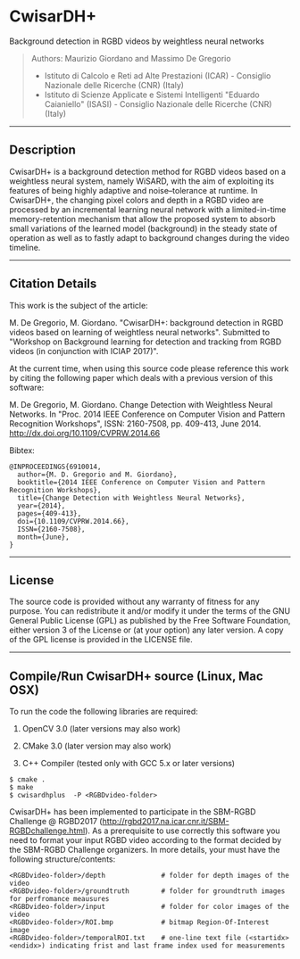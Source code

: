 # CwisarDH+
Background detection in RGBD videos by weightless neural networks

> Authors: Maurizio Giordano and Massimo De Gregorio
> - Istituto di Calcolo e Reti ad Alte Prestazioni (ICAR) - Consiglio Nazionale delle Ricerche (CNR) (Italy)
> - Istituto di Scienze Applicate e Sistemi Intelligenti "Eduardo Caianiello" (ISASI) - Consiglio Nazionale delle Ricerche (CNR) (Italy)

----------------------
Description
----------------------

CwisarDH+ is a background detection method for RGBD videos based on a weightless neural system, 
namely WiSARD, with the aim of exploiting its features of being highly adaptive and 
noise–tolerance at runtime.
In CwisarDH+, the changing pixel colors and depth in a RGBD video are processed by an incremental 
learning neural network with a limited-in-time memory-retention mechanism that allow the
proposed system to absorb small variations of the learned model (background) 
in the steady state of operation as well as to  fastly adapt to background 
changes during the video timeline.

----------------------
Citation Details
----------------------
  
This work is the subject of the article:

M. De Gregorio, M. Giordano.
 "CwisarDH+: background detection in RGBD videos based on learning of weightless neural networks".
 Submitted to "Workshop on Background learning for detection and tracking from RGBD videos (in conjunction with ICIAP 2017)".
 
At the current time, when using this source code please reference this work by citing the following
paper which deals with a previous version of this software:

 M. De Gregorio, M. Giordano.
 Change Detection with Weightless Neural Networks.
 In "Proc. 2014 IEEE Conference on Computer Vision and Pattern Recognition Workshops", 
 ISSN: 2160-7508, pp. 409-413, June 2014.
 http://dx.doi.org/10.1109/CVPRW.2014.66 
 
Bibtex:

```
@INPROCEEDINGS{6910014, 
  author={M. D. Gregorio and M. Giordano}, 
  booktitle={2014 IEEE Conference on Computer Vision and Pattern Recognition Workshops}, 
  title={Change Detection with Weightless Neural Networks}, 
  year={2014}, 
  pages={409-413}, 
  doi={10.1109/CVPRW.2014.66}, 
  ISSN={2160-7508}, 
  month={June},
}
```

----------------------
License
----------------------
  
The source code is provided without any warranty of fitness for any purpose.
You can redistribute it and/or modify it under the terms of the
GNU General Public License (GPL) as published by the Free Software Foundation,
either version 3 of the License or (at your option) any later version.
A copy of the GPL license is provided in the LICENSE file.

----------------------
Compile/Run CwisarDH+ source (Linux, Mac OSX)
----------------------

To run the code the following libraries are required:

1. OpenCV 3.0 (later versions may also work)

2. CMake  3.0  (later version may also work)

3. C++ Compiler (tested only with GCC 5.x or later versions)

```
$ cmake .
$ make
$ cwisardhplus  -P <RGBDvideo-folder>
```

CwisarDH+ has been implemented to participate in the SBM-RGBD Challenge @ RGBD2017 (http://rgbd2017.na.icar.cnr.it/SBM-RGBDchallenge.html). As a prerequisite to use correctly this software you need to format your input RGBD video according to the format decided by the SBM-RGBD Challenge organizers. In more details, your <code><RGBDvideo-folder></code> must have the following structure/contents:

```
<RGBDvideo-folder>/depth              # folder for depth images of the video
<RGBDvideo-folder>/groundtruth        # folder for groundtruth images for perfromance meausures
<RGBDvideo-folder>/input              # folder for color images of the video
<RGBDvideo-folder>/ROI.bmp            # bitmap Region-Of-Interest image 
<RGBDvideo-folder>/temporalROI.txt    # one-line text file (<startidx> <endidx>) indicating frist and last frame index used for measurements

```
